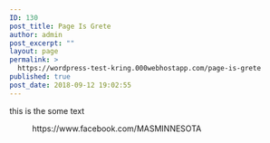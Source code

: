 ```yaml
---
ID: 130
post_title: Page Is Grete
author: admin
post_excerpt: ""
layout: page
permalink: >
  https://wordpress-test-kring.000webhostapp.com/page-is-grete
published: true
post_date: 2018-09-12 19:02:55
---
```

<!-- wp:paragraph -->
<p>this is the some text</p>
<!-- /wp:paragraph -->

<!-- wp:core-embed/facebook {"url":"https://www.facebook.com/MASMINNESOTA"} -->
<figure class="wp-block-embed-facebook wp-block-embed">
https://www.facebook.com/MASMINNESOTA
</figure>
<!-- /wp:core-embed/facebook -->